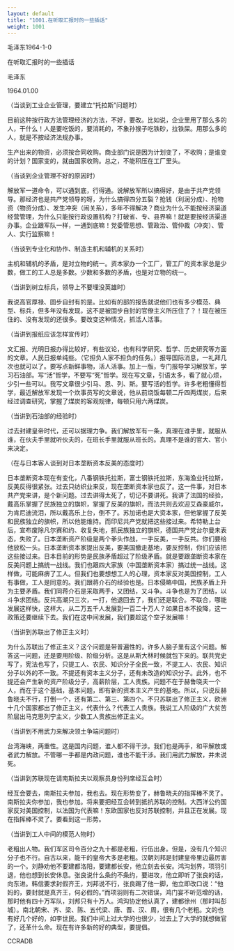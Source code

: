 ```yaml
---
layout: default
title: "1001.在听取汇报时的一些插话"
weight: 1001
---
```


毛泽东1964-1-0

在听取汇报时的一些插话

毛泽东

1964.01.00

（当谈到工业企业管理，要建立“托拉斯”问题时）

目前这种按行政方法管理经济的方法，不好，要改。比如说，企业里用了那么多的人，干什么！人是要吃饭的，要消耗的，不象孙猴子吃铁砂，拉铁屎。用那么多的人，就是不按经济法规办事。

生产出来的物资，必须按合同收购。商业部门说是因为计划变了，不收购；是谁变的计划？国家变的，就由国家收购。总之，不能积压在工厂里头。

（当谈到企业管理不好的原因时）

解放军一道命令，可以通到底，行得通。说解放军所以搞得好，是由于共产党领导。那经济也是共产党领导的呀，为什么搞得四分五裂？抢钱（利润分成）、抢物资（物资分成）、发生冲突（闹关系），多年不得解决？商业为什么不能按经济渠道经营管理，为什么只能按行政设置机构？打破省、专、县界嘛！就是要按经济渠道办事。企业跟军队一样，一通到底嘛！党委管思想、管政治、管仲裁（冲突）、管人、实行监察嘛！

（当谈到专业化和协作、制造主机和辅机的关系时）

主机和辅机的矛盾，是对立物的统一。资本家办一个工厂，管工厂的资本家总是少数，做工的工人总是多数。少数和多数的矛盾，也是对立物的统一。

（当讲到树立标兵，领导上不要埋没英雄时）

我说高官厚禄、固步自封有的是。比如有的部的报告就说他们也有多少模范、典型、标兵，但多年没有发现，这不是被固步自封的官僚主义所压住了？！现在被压住的、没有发现的还很多。要改变这种情况，抓活人活事。

（当讲到报纸应该怎样宣传时）

文汇报、光明日报办得比较好，有些议论，也有科学研究、哲学、历史研究等方面的文章。人民日报单纯些。（它担负人家不担负的任务。）报导国际消息，一礼拜几次也就可以了。要写点新鲜事物，活人活事。加上一版，专门报导学习解放军，学习石油部。写“活”哲学，不要写“死”哲学。现在写文章，引语太多，看了就心烦，少引一些可以。我写文章很少引马、恩、列、斯。要写活的哲学。许多老粗懂得哲学，最近解放军发现一个炊事员写的文章说，他从前烧饭每顿二斤四两煤炭，后来经过调查研究，掌握了煤炭的客观规律，每顿只用六两煤炭。

（当讲到石油部的经验时）

过去封建皇帝时代，还可以据理力争。我们解放军有一条，真理在谁手里，就服从谁，在伙夫手里就听伙夫的，在班长手里就服从班长的。真理不是谁的官大、官小来决定。

（在与日本客人谈到对日本垄断资本反美的态度时）

日本垄断资本现在有变化，八番钢铁托拉斯，富士钢铁托拉斯，东海渔业托拉斯，反美反得很紧张。过去只纺织业来反，现在垄断资本家也反了。这一件事，对日本共产党来讲，是个新问题。过去讲得太死了，切记不要讲死。我讲了法国的经验，戴高乐掌握了民族独立的旗帜，掌握了反美的旗帜，而法共则去欢迎艾森豪威尔，为肯尼迪流泪，所以戴高乐上台，倒不了。苏加诺也是大资本家，但他掌握了反美和民族独立的旗帜，所以他能维持。而印尼共产党就把这些接过来。希特勒上台后，宣布废除凡尔赛和约、收复失地，抓民族独立的旗帜，德国共产党台尔曼未表态，失败了。日本垄断资产阶级是两个拳头作战，一手反美，一手反共。你们要给他放松一头。日本垄断资本家提出反美，要美国撤走基地，要反控制，你们应该把这些接过来。日本目前的形势是民族矛盾超过了阶级矛盾。就是要跟垄断资本家在反美问题上搞统一战线。我们也跟四大家族（中国垄断资本家）搞过统一战线。这样做，可能麻痹了工人。但我们也要想想工人的心理，资本家反对美国控制，工人有事做，工人是同意的。我们跟蒋介石的经验也是。日本侵略中国，民族矛盾上升为主要矛盾。我们同蒋介石是采取两手，又团结，又斗争。斗争也是为了团结，以斗争求团结。反共高潮只三次，一打，他退回去了，我们还是联合。不联合，哪能发展这样快，这样大，从二万五千人发展到一百二十万人？如果日本不投降，这一政策还要继续下去。我们在这中间发展，我们要趁这个空子发展嘛！

（当讲到苏联出了修正主义时）

为什么苏联出了修正主义？这个问题是带普遍性的，许多人脑子里有这个问题。解答这一问题，还是要用阶级、阶级分析。这是从斯大林时候就包下来的。联共党史写了，宪法也写了，只提工人、农民、知识分子全民一致，不提工人、农民、知识分子以外的不一致。不提还有资本主义分子，还有未改造的知识分子。此外，也不提还会产生新的资产阶级分子，高薪阶层，工人贵族。问题不在于赫鲁晓夫一个人，而在于这个基础，基本问题，即有新的资本主义产生的基地。所以，只说反赫鲁晓夫不行，打倒一个，还有第二、第三、第四个。不只苏联出了修正主义，欧洲十几个国家都出了修正主义，代表什么？代表工人贵族。我说工人阶级的广大贫苦阶层出马克思列宁主义，少数工人贵族出修正主义。

（当讲到不用武力来解决领土争端问题时）

台湾海峡，两重性。这是国内问题，谁人都不得干涉。我们也是两手，和平解放或者武力解放。不管哪一手都是内政问题，谁也不能干涉。我们用武力解放，并未说死。

（当讲到苏联现在请南斯拉夫以观察员身份列席经互会时）

经互会要去，南斯拉夫参加，我也去。现在形势变了，赫鲁晓夫的指挥棒不灵了。南斯拉夫你参加，我也参加。将来要把经互会转到抵抗苏联的控制。大西洋公约国家反对美国控制，以法国为代表嘛！东欧国家也反对苏联控制，并且正在发展。现在指挥棒不灵了。要看到这一形势。

（当讲到工人中间的模范人物时）

老粗出人物。我们军区司令百分之九十都是老粗，行伍出身。但是，没有几个知识分子也不行。自古以来，能干的皇帝大多是老粗。汉朝刘邦是封建皇帝里边最厉害的一个。刘静劝他不要建都洛阳，要建都长安，他立刻去长安。鸿沟划界，项羽引退，他也想到长安休息。张良说什么条约不条约，要进攻，他立即听了张良的话，向东进。韩信要求封假齐王，刘邦说不行，张良踢了他一脚，他立即改口说：“他妈的，要封就是真齐王，何必假的。”而项羽则有二次错误，鸿门宴不听范增的话，那时他有四十万军队，刘邦只有十万人。鸿沟协定他认真了，建都徐州（那时叫彭城）。南北朝宋、齐、梁、陈、五代梁、唐、晋、汉、周，很有几个老粗。文的也有好几个好的，如李世民。我们中间上过大学的也很少，过去上了大学的就想做官了，还革什么命。现在有许多新的好的典型，要提倡。

CCRADB

